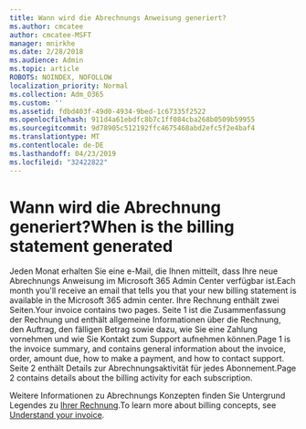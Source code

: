 ```yaml
---
title: Wann wird die Abrechnungs Anweisung generiert?
ms.author: cmcatee
author: cmcatee-MSFT
manager: mnirkhe
ms.date: 2/28/2018
ms.audience: Admin
ms.topic: article
ROBOTS: NOINDEX, NOFOLLOW
localization_priority: Normal
ms.collection: Adm_O365
ms.custom: ''
ms.assetid: fdbd403f-49d0-4934-9bed-1c67335f2522
ms.openlocfilehash: 911d4a61ebdfc8b7c1ff084cba268b0509b59955
ms.sourcegitcommit: 9d78905c512192ffc4675468abd2efc5f2e4baf4
ms.translationtype: MT
ms.contentlocale: de-DE
ms.lasthandoff: 04/23/2019
ms.locfileid: "32422822"
---
```

# <a name="when-is-the-billing-statement-generated"></a><span data-ttu-id="2c32f-102">Wann wird die Abrechnung generiert?</span><span class="sxs-lookup"><span data-stu-id="2c32f-102">When is the billing statement generated</span></span>

<span data-ttu-id="2c32f-103">Jeden Monat erhalten Sie eine e-Mail, die Ihnen mitteilt, dass Ihre neue Abrechnungs Anweisung im Microsoft 365 Admin Center verfügbar ist.</span><span class="sxs-lookup"><span data-stu-id="2c32f-103">Each month you'll receive an email that tells you that your new billing statement is available in the Microsoft 365 admin center.</span></span> <span data-ttu-id="2c32f-104">Ihre Rechnung enthält zwei Seiten.</span><span class="sxs-lookup"><span data-stu-id="2c32f-104">Your invoice contains two pages.</span></span> <span data-ttu-id="2c32f-105">Seite 1 ist die Zusammenfassung der Rechnung und enthält allgemeine Informationen über die Rechnung, den Auftrag, den fälligen Betrag sowie dazu, wie Sie eine Zahlung vornehmen und wie Sie Kontakt zum Support aufnehmen können.</span><span class="sxs-lookup"><span data-stu-id="2c32f-105">Page 1 is the invoice summary, and contains general information about the invoice, order, amount due, how to make a payment, and how to contact support.</span></span> <span data-ttu-id="2c32f-106">Seite 2 enthält Details zur Abrechnungsaktivität für jedes Abonnement.</span><span class="sxs-lookup"><span data-stu-id="2c32f-106">Page 2 contains details about the billing activity for each subscription.</span></span>
  
<span data-ttu-id="2c32f-107">Weitere Informationen zu Abrechnungs Konzepten finden Sie Untergrund Legendes zu [Ihrer Rechnung](https://support.office.com/article/0724b428-fb59-4962-8c37-6674166d7507).</span><span class="sxs-lookup"><span data-stu-id="2c32f-107">To learn more about billing concepts, see [Understand your invoice](https://support.office.com/article/0724b428-fb59-4962-8c37-6674166d7507).</span></span>
  

